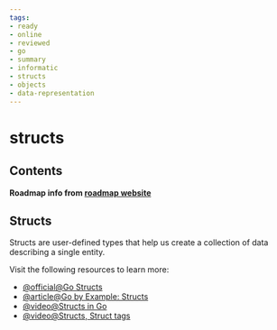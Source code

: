 ```yaml
---
tags:
- ready
- online
- reviewed
- go
- summary
- informatic
- structs
- objects
- data-representation
---
```


# structs

## Contents

__Roadmap info from [roadmap website](https://roadmap.sh/golang/go-basics/structs)__

## Structs

Structs are user-defined types that help us create a collection of data describing a single entity.

Visit the following resources to learn more:

- [@official@Go Structs](https://go.dev/tour/moretypes/2)
- [@article@Go by Example: Structs](https://gobyexample.com/structs)
- [@video@Structs in Go](https://www.youtube.com/watch?v=NMTN543WVQY)
- [@video@Structs, Struct tags](https://www.youtube.com/watch?v=0m6ifd9n_cy&list=ploilbko9rg3skrcj37kn5zj803hhiurk6&index=13)
